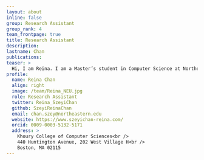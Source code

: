 ```yaml
---
layout: about
inline: false
group: Research Assistant
group_rank: 4
team_frontpage: true
title: Research Assistant
description:
lastname: Chan
publications:
teaser: >
  Hi, I am Reina. I am a Master’s student in Computer Science at Northeastern University. My research interests include Human-Computer Interaction, Human-AI collaboration, and accessible technology. My research focuses on developing and providing technology solutions that are not only accessible but also ensure enriching user experiences across different special population groups.
profile:
  name: Reina Chan
  align: right
  image: /team/Reina_NEU.jpg
  role: Research Assistant
  twitter: Reina_SzeyiChan
  github: SzeyiReinaChan
  email: chan.szey@northeastern.edu
  website: https://www.szeyichan-reina.com/
  orcid: 0009-0003-5132-5171
  address: >
    Khoury College of Computer Sciences<br />
    440 Huntington Avenue, 202 West Village H<br />
    Boston, MA 02115
---
```

